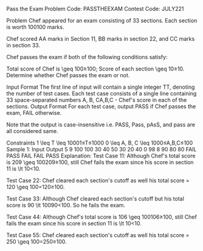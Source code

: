 Pass the Exam
Problem Code:
PASSTHEEXAM
Contest Code:
JULY221

Problem
Chef appeared for an exam consisting of 33 sections. Each section is worth 100100 marks.

Chef scored AA marks in Section 11, BB marks in section 22, and CC marks in section 33.

Chef passes the exam if both of the following conditions satisfy:

Total score of Chef is \geq 100≥100;
Score of each section \geq 10≥10.
Determine whether Chef passes the exam or not.

Input Format
The first line of input will contain a single integer TT, denoting the number of test cases.
Each test case consists of a single line containing 33 space-separated numbers A, B, CA,B,C - Chef's score in each of the sections.
Output Format
For each test case, output PASS if Chef passes the exam, FAIL otherwise.

Note that the output is case-insensitive i.e. PASS, Pass, pAsS, and pass are all considered same.

Constraints
1 \leq T \leq 10001≤T≤1000
0 \leq A, B, C \leq 1000≤A,B,C≤100
Sample 1:
Input
Output
5
9 100 100
30 40 50
30 20 40
0 98 8
90 80 80
FAIL
PASS
FAIL
FAIL
PASS
Explanation:
Test Case 11: Although Chef's total score is 209 \geq 100209≥100, still Chef fails the exam since his score in section 11 is \lt 10<10.

Test Case 22: Chef cleared each section's cutoff as well his total score = 120 \geq 100=120≥100.

Test Case 33: Although Chef cleared each section's cutoff but his total score is 90 \lt 10090<100. So he fails the exam.

Test Case 44: Although Chef's total score is 106 \geq 100106≥100, still Chef fails the exam since his score in section 11 is \lt 10<10.

Test Case 55: Chef cleared each section's cutoff as well his total score = 250 \geq 100=250≥100.

